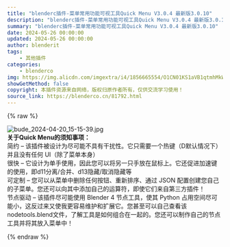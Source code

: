 ```yaml
---
title: "blenderc插件-菜单常用功能可视工具Quick Menu V3.0.4 最新版3.0.10"
description: "blenderc插件-菜单常用功能可视工具Quick Menu V3.0.4 最新版3.0.10"
summary: "blenderc插件-菜单常用功能可视工具Quick Menu V3.0.4 最新版3.0.10"
date: 2024-05-26 00:00:00
updated: 2024-05-26 00:00:00
author: blenderit
tags: 
    - 其他插件
categories:
    - blenderco
img: https://img.alicdn.com/imgextra/i4/1856665554/O1CN01KS1aVB1qtmhMkWt7l_!!1856665554.jpg
showGetMethod: false
copyright: 本插件资源来自网络，版权归原作者所有，仅供交流学习使用！
source_link: https://blenderco.cn/81792.html
---
```


{% raw %}
<p><img src="https://img.alicdn.com/imgextra/i4/1856665554/O1CN01KS1aVB1qtmhMkWt7l_!!1856665554.jpg" alt="bude_2024-04-20_15-15-39.jpg"><br>
<strong>关于Quick Menu的须知事项：</strong><br>
简约 – 该插件被设计为尽可能不具有干扰性。它只需要一个热键（D默认情况下）并且没有任何 UI（除了菜单本身）<br>
很快 – 它设计为单手使用，因此您可以将另一只手放在鼠标上。它还促进加速键的使用，即d11分离/合并、d13隐藏/取消隐藏等<br>
可定制 – 您可以从菜单中删除任何按钮、重新排序、通过 JSON 配置创建您自己的子菜单。您还可以向其中添加自己的运算符，即使它们来自第三方插件！<br>
节点驱动 – 该插件尽可能使用 Blender 4 节点工具，使其 Python 占用空间尽可能小，这反过来又使我更容易维护和扩展它。您甚至可以自己查看该nodetools.blend文件，了解工具是如何组合在一起的。您还可以制作自己的节点工具并将其放入菜单中！</p>
<div style="display: none">blenderco</div>
{% endraw %}